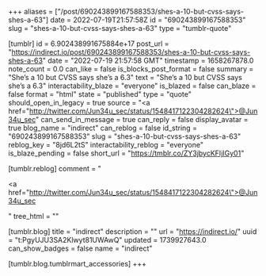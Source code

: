 +++
aliases = ["/post/690243899167588353/shes-a-10-but-cvss-says-shes-a-63"]
date = 2022-07-19T21:57:58Z
id = "690243899167588353"
slug = "shes-a-10-but-cvss-says-shes-a-63"
type = "tumblr-quote"

[tumblr]
id = 6.902438991675884e+17
post_url = "https://indirect.io/post/690243899167588353/shes-a-10-but-cvss-says-shes-a-63"
date = "2022-07-19 21:57:58 GMT"
timestamp = 1658267878.0
note_count = 0.0
can_like = false
is_blocks_post_format = false
summary = "She’s a 10 but CVSS says she’s a 6.3"
text = "She’s a 10 but CVSS says she’s a 6.3"
interactability_blaze = "everyone"
is_blazed = false
can_blaze = false
format = "html"
state = "published"
type = "quote"
should_open_in_legacy = true
source = "<a href=\"http://twitter.com/Jun34u_sec/status/1548417122304282624\">@Jun34u_sec</a>"
can_send_in_message = true
can_reply = false
display_avatar = true
blog_name = "indirect"
can_reblog = false
id_string = "690243899167588353"
slug = "shes-a-10-but-cvss-says-shes-a-63"
reblog_key = "8jd6L2tS"
interactability_reblog = "everyone"
is_blaze_pending = false
short_url = "https://tmblr.co/ZY3jbycKFIjIGy01"

[tumblr.reblog]
comment = "<p><a href=\"http://twitter.com/Jun34u_sec/status/1548417122304282624\">@Jun34u_sec</a></p>"
tree_html = ""

[tumblr.blog]
title = "indirect"
description = ""
url = "https://indirect.io/"
uuid = "t:PgyUJU3SA2Klwyt81UWAwQ"
updated = 1739927643.0
can_show_badges = false
name = "indirect"

[tumblr.blog.tumblrmart_accessories]
+++
